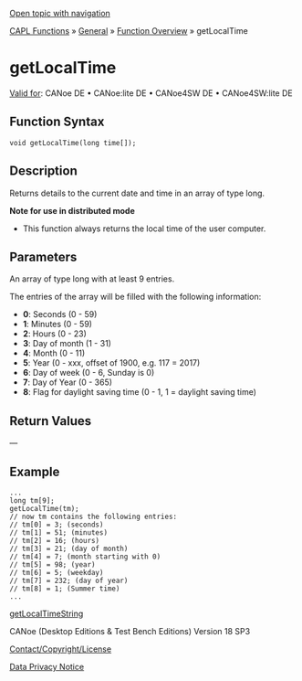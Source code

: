 [Open topic with navigation](../../../../../CANoeDEFamily.htm#Topics/CAPLFunctions/Other/Functions/CAPLfunctionGetLocalTime.md)

[CAPL Functions](../../CAPLfunctions.md) » [General](../CAPLGeneralStartPage.md) » [Function Overview](../CAPLfunctionsGeneralOverview.md) » getLocalTime

# getLocalTime

[Valid for](../../../Shared/FeatureAvailability.md): CANoe DE • CANoe:lite DE • CANoe4SW DE • CANoe4SW:lite DE

## Function Syntax

```plaintext
void getLocalTime(long time[]);
```

## Description

Returns details to the current date and time in an array of type long.

**Note for use in distributed mode**

- This function always returns the local time of the user computer.

## Parameters

An array of type long with at least 9 entries.

The entries of the array will be filled with the following information:

- **0**: Seconds (0 - 59)
- **1**: Minutes (0 - 59)
- **2**: Hours (0 - 23)
- **3**: Day of month (1 - 31)
- **4**: Month (0 - 11)
- **5**: Year (0 - xxx, offset of 1900, e.g. 117 = 2017)
- **6**: Day of week (0 - 6, Sunday is 0)
- **7**: Day of Year (0 - 365)
- **8**: Flag for daylight saving time (0 - 1, 1 = daylight saving time)

## Return Values

—

## Example

```plaintext
...
long tm[9];
getLocalTime(tm);
// now tm contains the following entries:
// tm[0] = 3; (seconds)
// tm[1] = 51; (minutes)
// tm[2] = 16; (hours)
// tm[3] = 21; (day of month)
// tm[4] = 7; (month starting with 0)
// tm[5] = 98; (year)
// tm[6] = 5; (weekday)
// tm[7] = 232; (day of year)
// tm[8] = 1; (Summer time)
...
```

[getLocalTimeString](CAPLfunctionGetLocalTimeString.md)

CANoe (Desktop Editions & Test Bench Editions) Version 18 SP3

[Contact/Copyright/License](../../../Shared/ContactCopyrightLicense.md)

[Data Privacy Notice](https://www.vector.com/int/en/company/get-info/privacy-policy/)
